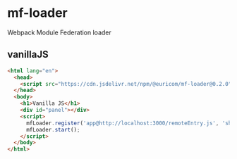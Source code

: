 # mf-loader

Webpack Module Federation loader

## vanillaJS

```html
<html lang="en">
  <head>
    <script src="https://cdn.jsdelivr.net/npm/@euricom/mf-loader@0.2.0"></script>
  </head>
  <body>
    <h1>Vanilla JS</h1>
    <div id="panel"></div>
    <script>
      mfLoader.register('app@http://localhost:3000/remoteEntry.js', 'shareable/Panel', { selector: '#panel' });
      mfLoader.start();
    </script>
  </body>
</html>
```

